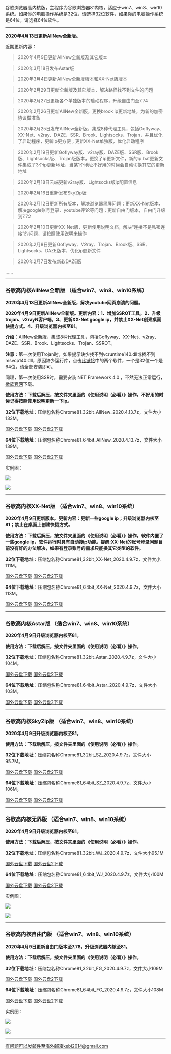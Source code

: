 谷歌浏览器高内核版，主程序为谷歌浏览器81内核，适应于win7、win8、win10系统。如果你的电脑操作系统是32位，请选择32位软件，如果你的电脑操作系统是64位，请选择64位软件。

***

**2020年4月13日更新AllNew全新版。**

近期更新内容：

> 2020年4月9日更新AllNew全新版及其它版本

> 2020年3月18日发布Astar版

> 2020年3月4日更新AllNew全新版版本和XX-Net版版本

> 2020年2月29日更新全新版及其它版本，解决路径找不到文件的问题

> 2020年2月27日更新各个单独版本的启动程序，升级自由门至7.74

> 2020年2月26日更新AllNew全新版，更换brook ip更新地址，为新的加密协议做准备

> 2020年2月25日发布AllNew全新版，集成8种代理工具，包括Goflyway、XX-Net、v2ray、DAZE、SSR、Brook、Lightsocks、Trojan，并且优化了启动程序，更新ip更方便；更新XX-Net单独版，优化启动程序

> 2020年2月19日更新Goflyway版、v2ray版、DAZE版、SSR版、Brook版、Lightsocks版、Trojan版版本，更换了ip更新文件，新的ip.bat更新文件集成了3个ip更新地址，当某1个地址不好用的时候会自动切换其它的更新地址

> 2020年2月18日云端更新v2ray版、Lightsocks版ip配置信息

> 2020年2月16日重新发布SkyZip版

> 2020年2月12日更新所有版本，解决浏览器黑屏问题；更新XX-Net版本，解决google账号登录、youtube评论等问题；更新自由门版本，自由门升级到7.72

> 2020年2月10日更新XX-Net版，更新使用说明文档，解决“连接不是私密连接”的问题，请按照使用说明来操作

> 2020年2月8日更新Goflyway、V2ray、Trojan、Brook版、SSR、Lightsocks、DAZE版本，优化ip更新文件

> 2020年2月7日发布新软DAZE版

......

***

### 谷歌高内核AllNew全新版  （适合win7、win8、win10系统）

**2020年4月13日更新AllNew全新版，解决youtube网页崩溃的问题。**

**2020年4月9日更新AllNew全新版。更新内容：1、增加SSROT工具。2、升级trojan、v2rayN客户端。3、更新XX-Net google ip，并禁止XX-Net创建桌面快捷方式。4、升级浏览器内核至81。**

**介绍**：AllNew全新版，集成8种代理工具，包括Goflyway、XX-Net、v2ray、DAZE、SSR、Brook、Lightsocks、Trojan、SSROT。

**注意**：第一次使用Trojan时，如果提示缺少找不到vcruntime140.dll或找不到msvcp140.dll，原因缺少运行库，点击[此链接](https://www.microsoft.com/en-us/download/details.aspx?id=48145)中的两个软件，一个是32位一个是64位，请全部安装即可。

同理，第一次使用SSR时，需要安装 NET Framework 4.0 ，不然无法正常运行，[微软官网](https://www.microsoft.com/zh-cn/download/details.aspx?id=17718)下载。

**使用方法：下载后解压，按文件夹里面的《使用说明（必看）》操作。不好用的时候记得按照使用说明更新一下ip。**

**32位下载地址**：压缩包名称Chrome81_32bit_AllNew_2020.4.13.7z，文件大小133M。

[国外云盘下载](http://www.freedown8.club/html/2020413/Chrome81_32bit_AllNew_2020.4.13.7z) 
[国外云盘2下载](http://www.freedown8.xyz/2020413/Chrome81_32bit_AllNew_2020.4.13.7z) 

**64位下载地址**：压缩包名称Chrome81_64bit_AllNew_2020.4.13.7z，文件大小139M。

[国外云盘下载](http://www.freedown8.club/html/2020413/Chrome81_64bit_AllNew_2020.4.13.7z) 
[国外云盘2下载](http://www.freedown8.xyz/2020413/Chrome81_64bit_AllNew_2020.4.13.7z) 

实例图：

![](https://cdn.jsdelivr.net/gh/Alvin9999/pac2/all1.jpg)

![](https://cdn.jsdelivr.net/gh/Alvin9999/pac2/all2.jpg)

***

### 谷歌高内核XX-Net版  （适合win7、win8、win10系统）

**2020年4月9日更新版本。更新内容：更新一些google ip；升级浏览器内核至81；禁止在桌面上创建快捷方式。**

**使用方法：下载后解压，按文件夹里面的《使用说明（必看）》操作。软件内置了一些google ip，软件运行时具有自动搜ip功能。提醒:XX-Net的账号登录问题目前没有好的办法解决，如果有登录账号的需求只能换其它类型的软件。**

**32位下载地址**：压缩包名称Chrome81_32bit_XX-Net_2020.4.9.7z，文件大小111M。

[国外云盘下载](http://www.freedown8.club/html/20204092/Chrome81_32bit_XX-Net_2020.4.9.7z) 
[国外云盘2下载](http://www.freedown8.xyz/20204092/Chrome81_32bit_XX-Net_2020.4.9.7z) 

**64位下载地址**：压缩包名称Chrome81_64bit_XX-Net_2020.4.9.7z，文件大小113M。

[国外云盘下载](http://www.freedown8.club/html/20204092/Chrome81_64bit_XX-Net_2020.4.9.7z) 
[国外云盘2下载](http://tr1.freedown9.com/20204092/Chrome81_64bit_XX-Net_2020.4.9.7z) 

***

### 谷歌高内核Astar版  （适合win7、win8、win10系统）

**2020年4月9日升级浏览器内核至81。**

**使用方法：下载后解压，按文件夹里面的《使用说明（必看）》操作。**

**32位下载地址**：压缩包名称Chrome81_32bit_Astar_2020.4.9.7z，文件大小104M。

[国外云盘下载](http://www.freedown8.club/html/20204092/Chrome81_32bit_Astar_2020.4.9.7z) 
[国外云盘2下载](http://www.freedown8.xyz/20204092/Chrome81_32bit_Astar_2020.4.9.7z) 


**64位下载地址**：压缩包名称Chrome81_64bit_Astar_2020.4.9.7z，文件大小103M。

[国外云盘下载](http://www.freedown8.club/html/20204092/Chrome81_64bit_Astar_2020.4.9.7z) 
[国外云盘2下载](http://www.freedown8.xyz/20204092/Chrome81_64bit_Astar_2020.4.9.7z) 

***

### 谷歌高内核SkyZip版  （适合win7、win8、win10系统）

**2020年4月9日升级浏览器内核至81。**

**使用方法：下载后解压，按文件夹里面的《使用说明（必看）》操作。**

**32位下载地址**：压缩包名称Chrome81_32bit_SZ_2020.4.9.7z，文件大小95.7M。

[国外云盘下载](http://www.freedown8.club/html/20204093/Chrome81_32bit_SZ_2020.4.9.7z) 
[国外云盘2下载](http://www.freedown8.xyz/20204093/Chrome81_32bit_SZ_2020.4.9.7z) 

**64位下载地址**：压缩包名称Chrome81_64bit_SZ_2020.4.9.7z，文件大小106M。

[国外云盘下载](http://www.freedown8.club/html/20204093/Chrome81_64bit_SZ_2020.4.9.7z) 
[国外云盘2下载](http://www.freedown8.xyz/20204093/Chrome81_64bit_SZ_2020.4.9.7z) 

***

### 谷歌高内核无界版  （适合win7、win8、win10系统）

**2020年4月9日升级浏览器内核至81。**

**使用方法：下载后解压，按文件夹里面的《使用说明（必看）》操作。**

**32位下载地址**：压缩包名称Chrome81_32bit_WJ_2020.4.9.7z，文件大小95.1M

[国外云盘下载](http://www.freedown8.club/html/20204092/Chrome81_32bit_WJ_2020.4.9.7z) 
[国外云盘2下载](http://www.freedown8.xyz/20204092/Chrome81_32bit_WJ_2020.4.9.7z) 

**64位下载地址**：压缩包名称Chrome81_64bit_WJ_2020.4.9.7z，文件大小100M

[国外云盘下载](http://www.freedown8.club/html/20204093/Chrome81_64bit_WJ_2020.4.9.7z) 
[国外云盘2下载](http://www.freedown8.xyz/20204093/Chrome81_64bit_WJ_2020.4.9.7z) 

实例图：

![](https://cdn.jsdelivr.net/gh/Alvin9999/pac2/softimag/75wj.PNG)

![](https://cdn.jsdelivr.net/gh/Alvin9999/PAC/download/61wujie1.PNG)


***

### 谷歌高内核自由门版  （适合win7、win8、win10系统）

**2020年4月9日更新自由门版本至7.78，升级浏览器内核至81。**

**使用方法：下载后解压，按文件夹里面的《使用说明（必看）》操作。**

**32位下载地址**：压缩包名称Chrome81_32bit_FG_2020.4.9.7z，文件大小109M

[国外云盘下载](http://www.freedown8.club/html/20204092/Chrome81_32bit_FG_2020.4.9.7z) 
[国外云盘2下载](http://www.freedown8.xyz/20204092/Chrome81_32bit_FG_2020.4.9.7z) 

**64位下载地址**：压缩包名称Chrome81_64bit_FG_2020.4.9.7z，文件大小108M

[国外云盘下载](http://www.freedown8.club/html/20204093/Chrome81_64bit_FG_2020.4.9.7z)
[国外云盘2下载](http://www.freedown8.xyz/20204093/Chrome81_64bit_FG_2020.4.9.7z) 

实例图：

![](https://cdn.jsdelivr.net/gh/Alvin9999/pac2/softimag/75fg.PNG)

![](https://cdn.jsdelivr.net/gh/Alvin9999/PAC/download/61freegate1.PNG)

***

有问题可以发邮件至海外邮箱kebi2014@gmail.com